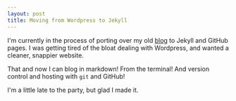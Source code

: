 ```yaml
---
layout: post
title: Moving from Wordpress to Jekyll 
---
```


I'm currently in the process of porting over my old [blog](http://joshuagoings.wordpress.com) to Jekyll and GitHub pages. I was getting tired of the bloat dealing with Wordpress, and wanted a cleaner, snappier website.

That and now I can blog in markdown! From the terminal! And version control and hosting with `git` and GitHub!

I'm a little late to the party, but glad I made it. 


